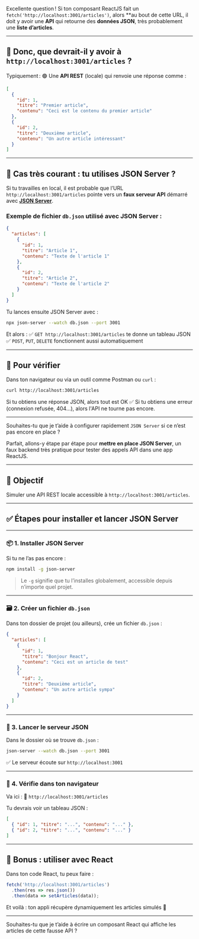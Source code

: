 Excellente question ! Si ton composant ReactJS fait un `fetch('http://localhost:3001/articles')`, alors \*\*au bout de cette URL, il doit y avoir une **API** qui retourne des **données JSON**, très probablement une **liste d’articles**.

---

## 🔎 Donc, que devrait-il y avoir à `http://localhost:3001/articles` ?

Typiquement :
🟢 Une **API REST** (locale) qui renvoie une réponse comme :

```json
[
  {
    "id": 1,
    "titre": "Premier article",
    "contenu": "Ceci est le contenu du premier article"
  },
  {
    "id": 2,
    "titre": "Deuxième article",
    "contenu": "Un autre article intéressant"
  }
]
```

---

## 🧰 Cas très courant : tu utilises **JSON Server** ?

Si tu travailles en local, il est probable que l’URL `http://localhost:3001/articles` pointe vers un **faux serveur API** démarré avec **[JSON Server](https://github.com/typicode/json-server)**.

### Exemple de fichier `db.json` utilisé avec JSON Server :

```json
{
  "articles": [
    {
      "id": 1,
      "titre": "Article 1",
      "contenu": "Texte de l'article 1"
    },
    {
      "id": 2,
      "titre": "Article 2",
      "contenu": "Texte de l'article 2"
    }
  ]
}
```

Tu lances ensuite JSON Server avec :

```bash
npx json-server --watch db.json --port 3001
```

Et alors :
✅ `GET http://localhost:3001/articles` te donne un tableau JSON
✅ `POST`, `PUT`, `DELETE` fonctionnent aussi automatiquement

---

## 🧪 Pour vérifier

Dans ton navigateur ou via un outil comme Postman ou `curl` :

```bash
curl http://localhost:3001/articles
```

Si tu obtiens une réponse JSON, alors tout est OK ✅
Si tu obtiens une erreur (connexion refusée, 404...), alors l'API ne tourne pas encore.

---

Souhaites-tu que je t’aide à configurer rapidement `JSON Server` si ce n’est pas encore en place ?




Parfait, allons-y étape par étape pour **mettre en place JSON Server**, un faux backend très pratique pour tester des appels API dans une app ReactJS.

---

## 🧰 Objectif

Simuler une API REST locale accessible à `http://localhost:3001/articles`.

---

## ✅ Étapes pour installer et lancer JSON Server

---

### 📦 1. Installer JSON Server

Si tu ne l’as pas encore :

```bash
npm install -g json-server
```

> Le `-g` signifie que tu l’installes globalement, accessible depuis n’importe quel projet.

---

### 🗃 2. Créer un fichier `db.json`

Dans ton dossier de projet (ou ailleurs), crée un fichier `db.json` :

```json
{
  "articles": [
    {
      "id": 1,
      "titre": "Bonjour React",
      "contenu": "Ceci est un article de test"
    },
    {
      "id": 2,
      "titre": "Deuxième article",
      "contenu": "Un autre article sympa"
    }
  ]
}
```

---

### 🚀 3. Lancer le serveur JSON

Dans le dossier où se trouve `db.json` :

```bash
json-server --watch db.json --port 3001
```

✅ Le serveur écoute sur `http://localhost:3001`

---

### 📌 4. Vérifie dans ton navigateur

Va ici :
🔗 `http://localhost:3001/articles`

Tu devrais voir un tableau JSON :

```json
[
  { "id": 1, "titre": "...", "contenu": "..." },
  { "id": 2, "titre": "...", "contenu": "..." }
]
```

---

## 🧪 Bonus : utiliser avec React

Dans ton code React, tu peux faire :

```js
fetch('http://localhost:3001/articles')
  .then(res => res.json())
  .then(data => setArticles(data));
```

Et voilà : ton appli récupère dynamiquement les articles simulés 🎉

---

Souhaites-tu que je t’aide à écrire un composant React qui affiche les articles de cette fausse API ?
